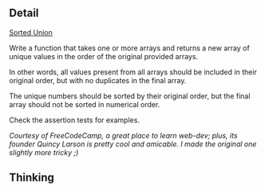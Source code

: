 ## Detail

[Sorted Union](https://www.codewars.com/kata/sorted-union)

Write a function that takes one or more arrays and returns a new array of unique values in the order of the original provided arrays.

In other words, all values present from all arrays should be included in their original order, but with no duplicates in the final array.

The unique numbers should be sorted by their original order, but the final array should not be sorted in numerical order.

Check the assertion tests for examples.

*Courtesy of FreeCodeCamp, a great place to learn web-dev; plus, its founder Quincy Larson is pretty cool and amicable. I made the original one slightly more tricky ;)*

## Thinking

